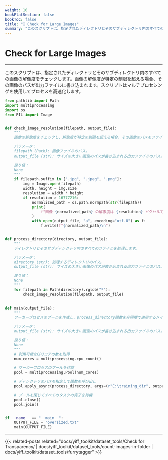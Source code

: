 ```yaml
---
weight: 10
bookFlatSection: false
bookToC: false
title: "🐍 Check for Large Images"
summary: "このスクリプトは、指定されたディレクトリとそのサブディレクトリ内のすべての画像の解像度をチェックします。画像の解像度が特定の制限を超える場合、その画像のパスが出力ファイルに書き込まれます。スクリプトはマルチプロセシングを使用してプロセスを高速化します。"
---
```


<!--markdownlint-disable MD025 -->

# Check for Large Images

---

このスクリプトは、指定されたディレクトリとそのサブディレクトリ内のすべての画像の解像度をチェックします。画像の解像度が特定の制限を超える場合、その画像のパスが出力ファイルに書き込まれます。スクリプトはマルチプロセシングを使用してプロセスを高速化します。

```python
from pathlib import Path
import multiprocessing
import os
from PIL import Image


def check_image_resolution(filepath, output_file):
    """
    画像の解像度をチェックし、解像度が特定の制限を超える場合、その画像のパスをファイルに書き込みます。

    パラメータ：
    filepath (Path): 画像ファイルのパス。
    output_file (str): サイズの大きい画像のパスが書き込まれる出力ファイルのパス。

    戻り値：
    None
    """
    if filepath.suffix in [".jpg", ".jpeg", ".png"]:
        img = Image.open(filepath)
        width, height = img.size
        resolution = width * height
        if resolution > 16777216:
            normalized_path = os.path.normpath(str(filepath))
            print(
                f"画像 {normalized_path} の解像度は {resolution} ピクセルで、16777216 ピクセルを超えています。"
            )
            with open(output_file, "a", encoding="utf-8") as f:
                f.write(f"{normalized_path}\n")


def process_directory(directory, output_file):
    """
    ディレクトリとそのサブディレクトリ内のすべてのファイルを処理します。

    パラメータ：
    directory (str): 処理するディレクトリのパス。
    output_file (str): サイズの大きい画像のパスが書き込まれる出力ファイルのパス。

    戻り値：
    None
    """
    for filepath in Path(directory).rglob("*"):
        check_image_resolution(filepath, output_file)


def main(output_file):
    """
    ワーカープロセスのプールを作成し、process_directory関数を非同期で適用するメイン関数。

    パラメータ：
    output_file (str): サイズの大きい画像のパスが書き込まれる出力ファイルのパス。

    戻り値：
    None
    """
    # 利用可能なCPUコアの数を取得
    num_cores = multiprocessing.cpu_count()

    # ワーカープロセスのプールを作成
    pool = multiprocessing.Pool(num_cores)

    # ディレクトリのパスを指定して関数を呼び出し
    pool.apply_async(process_directory, args=(r"E:\training_dir", output_file))

    # プールを閉じてすべてのタスクの完了を待機
    pool.close()
    pool.join()


if __name__ == "__main__":
    OUTPUT_FILE = "oversized.txt"
    main(OUTPUT_FILE)
```

---

<!--
HUGO_SEARCH_EXCLUDE_START
-->
{{< related-posts related="docs/yiff_toolkit/dataset_tools/Check for Transparency/ | docs/yiff_toolkit/dataset_tools/count-images-in-folder | docs/yiff_toolkit/dataset_tools/furrytagger" >}}
<!--
HUGO_SEARCH_EXCLUDE_END
-->

